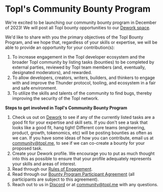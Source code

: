 # **Topl's Community Bounty Program**

We're excited to be launching our community bounty program in December of 2023! We will post all Topl bounty opportunities to our [Dework space](https://app.dework.xyz/topl-97029/main-space-88431). 

We'd like to share with you the primary objectives of the Topl Bounty Program, and we hope that, regardless of your skills or expertise, we will be able to provide an opportunity for your contribution(s):

  1. To increase engagement in the Topl developer ecosystem and the broader Topl community by listing tasks (bounties) to be completed by external parties, reviewed by Topl team members (and, eventually, designated moderators), and rewarded. 
  2. To allow developers, creators, writers, builders, and thinkers to engage with and improve the Thunder protocol, tooling, and ecosystem in a fair and safe environment. 
  3. To utilize the skills and talents of the community to find bugs, thereby improving the security of the Topl network.


**Steps to get involved in Topl's Community Bounty Program**
  1. Check us out on [Dework](https://app.dework.xyz/topl-97029/main-space-88431) to see if any of the currently listed tasks are a good fit for your expertise and skill sets. If you don't see a task that looks like a good fit, hang tight! Different core teams (engineering, product, growth, tokenomics, etc) will be posting bounties as often as we can. If you have some ideas of how you can contribute, email us at community@topl.me, to see if we can co-create a bounty for your proposed task. 
  2. Create your Dework profile. We encourage you to put as much thought into this as possible to ensure that your profile adequately represents your skills and areas of interest.  
  3. Read through our [Rules of Engagement](https://github.com/Topl/Knowledge-Base/blob/af2cda04b4feb0dcebbc95f341d828b2300b7810/docs/Developers/08-Bounty%20Program/Bounty%20Program%20Rules%20of%20Engagement.md). 
  4. Read through our [Bounty Program Participant Agreement](https://legal.topl.co/Bounty_Program_Agreement) (all participants are subject to this agreement). 
  5. Reach out to us in [Discord](https://discord.gg/qS6QMGZ4fa) or at community@topl.me with any questions. 
  
